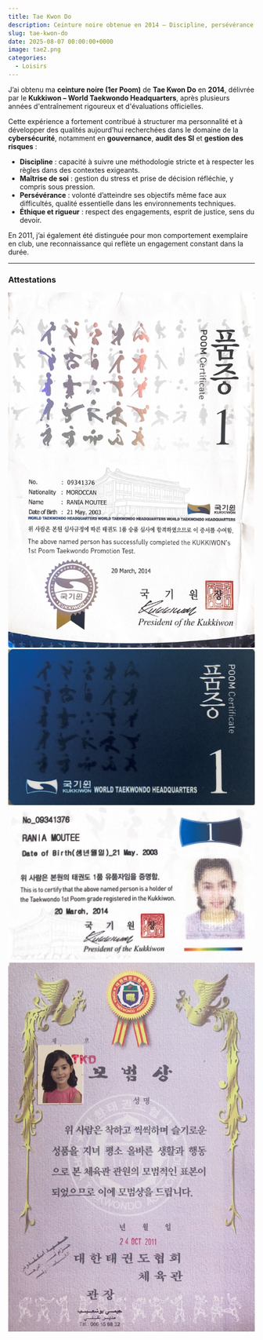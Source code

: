 ```yaml
---
title: Tae Kwon Do
description: Ceinture noire obtenue en 2014 – Discipline, persévérance et maîtrise de soi
slug: tae-kwon-do
date: 2025-08-07 00:00:00+0000
image: tae2.png
categories:
  - Loisirs
---
```


J’ai obtenu ma **ceinture noire (1er Poom)** de **Tae Kwon Do** en **2014**, délivrée par le **Kukkiwon – World Taekwondo Headquarters**, après plusieurs années d'entraînement rigoureux et d'évaluations officielles.

Cette expérience a fortement contribué à structurer ma personnalité et à développer des qualités aujourd’hui recherchées dans le domaine de la **cybersécurité**, notamment en **gouvernance**, **audit des SI** et **gestion des risques** :

- **Discipline** : capacité à suivre une méthodologie stricte et à respecter les règles dans des contextes exigeants.
- **Maîtrise de soi** : gestion du stress et prise de décision réfléchie, y compris sous pression.
- **Persévérance** : volonté d’atteindre ses objectifs même face aux difficultés, qualité essentielle dans les environnements techniques.
- **Éthique et rigueur** : respect des engagements, esprit de justice, sens du devoir.

En 2011, j’ai également été distinguée pour mon comportement exemplaire en club, une reconnaissance qui reflète un engagement constant dans la durée.

---

### Attestations

![Voir certificat officiel du Kukkiwon (2014)](tae2.png)
![Voir carte d'identification Tae Kwon Do – 1er Poom](card1.png)![Face 2](card2.png)
![Voir certificat d’exemplarité – 2011](tai1.png)